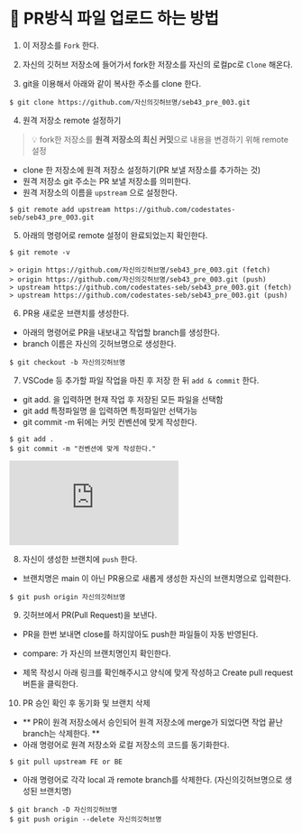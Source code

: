 # 🌱 PR**방식 파일 업로드 하는 방법**

1. 이 저장소를 `Fork` 한다.
2. 자신의 깃허브 저장소에 들어가서 fork한 저장소를 자신의 로컬pc로 `Clone` 해온다.

3. git을 이용해서 아래와 같이 복사한 주소를 clone 한다.

```
$ git clone https://github.com/자신의깃허브명/seb43_pre_003.git
```

4. 원격 저장소 remote 설정하기


> 💡 fork한 저장소를 **원격 저장소의 최신 커밋**으로 내용을 변경하기 위해 remote 설정

- clone 한 저장소에 원격 저장소 설정하기(PR 보낼 저장소를 추가하는 것)
- 원격 저장소 git 주소는 PR 보낼 저장소를 의미한다.
- 원격 저장소의 이름을 `upstream` 으로 설정한다.

```
$ git remote add upstream https://github.com/codestates-seb/seb43_pre_003.git
```

5. 아래의 명령어로 remote 설정이 완료되었는지 확인한다.

```
$ git remote -v

> origin https://github.com/자신의깃허브명/seb43_pre_003.git (fetch)
> origin https://github.com/자신의깃허브명/seb43_pre_003.git (push)
> upstream https://github.com/codestates-seb/seb43_pre_003.git (fetch)
> upstream https://github.com/codestates-seb/seb43_pre_003.git (push)
```

6. PR용 새로운 브랜치를 생성한다.
- 아래의 명령어로 PR을 내보내고 작업할 branch를 생성한다.
- branch 이름은 자신의 깃허브명으로 생성한다.

```
$ git checkout -b 자신의깃허브명
```

7. VSCode 등 추가할 파일 작업을 마친 후 저장 한 뒤 `add & commit` 한다.
- git add. 을 입력하면 현재 작업 후 저장된 모든 파일을 선택함
- git add 특정파일명 을 입력하면 특정파일만 선택가능
- git commit -m 뒤에는 커밋 컨벤션에 맞게 작성한다.

```
$ git add .
$ git commit -m "컨벤션에 맞게 작성한다."
```
![컨벤션](https://github.com/codestates-seb/seb43_pre_003/blob/main/docs/convention.md)

8. 자신이 생성한 브랜치에 `push` 한다.
- 브랜치명은 main 이 아닌 PR용으로 새롭게 생성한 자신의 브랜치명으로 입력한다.

```
$ git push origin 자신의깃허브명
```

9. 깃허브에서 PR(Pull Request)을 보낸다.
- PR을 한번 보내면 close를 하지않아도 push한 파일들이 자동 반영된다.

- compare: 가 자신의 브랜치명인지 확인한다.
- 제목 작성시 아래 링크를 확인해주시고 양식에 맞게 작성하고 Create pull request 버튼을 클릭한다.


10. PR 승인 확인 후 동기화 및 브랜치 삭제
- ** PR이 원격 저장소에서 승인되어 원격 저장소에 merge가 되었다면 작업 끝난 branch는 삭제한다. **
- 아래 명령어로 원격 저장소와 로컬 저장소의 코드를 동기화한다.

```
$ git pull upstream FE or BE
```

- 아래 명령어로 각각 local 과 remote branch를 삭제한다. (자신의깃허브명으로 생성된 브랜치명)

```
$ git branch -D 자신의깃허브명
$ git push origin --delete 자신의깃허브명
```
